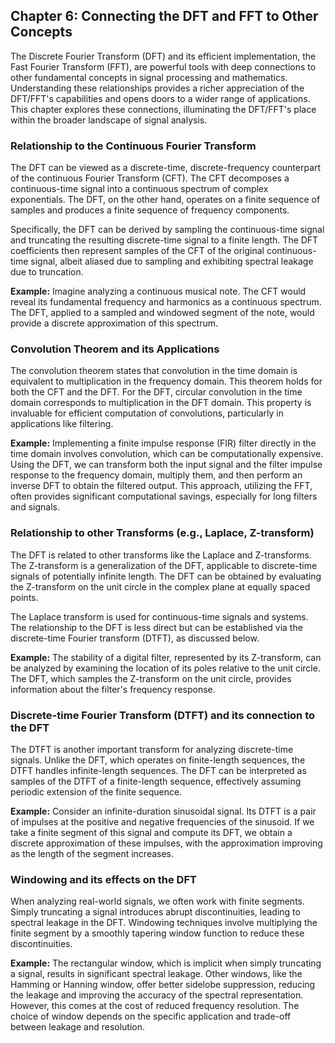 ## Chapter 6: Connecting the DFT and FFT to Other Concepts

The Discrete Fourier Transform (DFT) and its efficient implementation, the Fast Fourier Transform (FFT), are powerful tools with deep connections to other fundamental concepts in signal processing and mathematics. Understanding these relationships provides a richer appreciation of the DFT/FFT's capabilities and opens doors to a wider range of applications.  This chapter explores these connections, illuminating the DFT/FFT's place within the broader landscape of signal analysis.

### Relationship to the Continuous Fourier Transform

The DFT can be viewed as a discrete-time, discrete-frequency counterpart of the continuous Fourier Transform (CFT).  The CFT decomposes a continuous-time signal into a continuous spectrum of complex exponentials. The DFT, on the other hand, operates on a finite sequence of samples and produces a finite sequence of frequency components.  

Specifically, the DFT can be derived by sampling the continuous-time signal and truncating the resulting discrete-time signal to a finite length. The DFT coefficients then represent samples of the CFT of the original continuous-time signal, albeit aliased due to sampling and exhibiting spectral leakage due to truncation.

**Example:** Imagine analyzing a continuous musical note. The CFT would reveal its fundamental frequency and harmonics as a continuous spectrum.  The DFT, applied to a sampled and windowed segment of the note, would provide a discrete approximation of this spectrum.

### Convolution Theorem and its Applications

The convolution theorem states that convolution in the time domain is equivalent to multiplication in the frequency domain.  This theorem holds for both the CFT and the DFT.  For the DFT, circular convolution in the time domain corresponds to multiplication in the DFT domain. This property is invaluable for efficient computation of convolutions, particularly in applications like filtering.

**Example:** Implementing a finite impulse response (FIR) filter directly in the time domain involves convolution, which can be computationally expensive. Using the DFT, we can transform both the input signal and the filter impulse response to the frequency domain, multiply them, and then perform an inverse DFT to obtain the filtered output. This approach, utilizing the FFT, often provides significant computational savings, especially for long filters and signals.

### Relationship to other Transforms (e.g., Laplace, Z-transform)

The DFT is related to other transforms like the Laplace and Z-transforms.  The Z-transform is a generalization of the DFT, applicable to discrete-time signals of potentially infinite length. The DFT can be obtained by evaluating the Z-transform on the unit circle in the complex plane at equally spaced points.

The Laplace transform is used for continuous-time signals and systems.  The relationship to the DFT is less direct but can be established via the discrete-time Fourier transform (DTFT), as discussed below.

**Example:** The stability of a digital filter, represented by its Z-transform, can be analyzed by examining the location of its poles relative to the unit circle.  The DFT, which samples the Z-transform on the unit circle, provides information about the filter's frequency response.


### Discrete-time Fourier Transform (DTFT) and its connection to the DFT

The DTFT is another important transform for analyzing discrete-time signals.  Unlike the DFT, which operates on finite-length sequences, the DTFT handles infinite-length sequences. The DFT can be interpreted as samples of the DTFT of a finite-length sequence, effectively assuming periodic extension of the finite sequence.

**Example:** Consider an infinite-duration sinusoidal signal. Its DTFT is a pair of impulses at the positive and negative frequencies of the sinusoid.  If we take a finite segment of this signal and compute its DFT, we obtain a discrete approximation of these impulses, with the approximation improving as the length of the segment increases.

### Windowing and its effects on the DFT

When analyzing real-world signals, we often work with finite segments.  Simply truncating a signal introduces abrupt discontinuities, leading to spectral leakage in the DFT.  Windowing techniques involve multiplying the finite segment by a smoothly tapering window function to reduce these discontinuities.

**Example:**  The rectangular window, which is implicit when simply truncating a signal, results in significant spectral leakage.  Other windows, like the Hamming or Hanning window, offer better sidelobe suppression, reducing the leakage and improving the accuracy of the spectral representation.  However, this comes at the cost of reduced frequency resolution. The choice of window depends on the specific application and trade-off between leakage and resolution.
